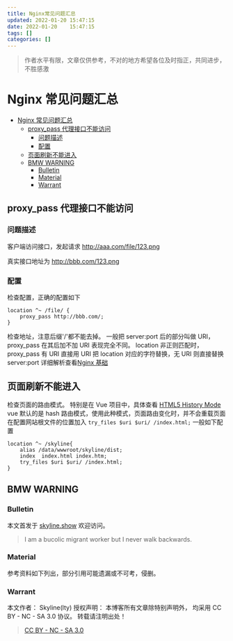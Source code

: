 ```yaml
---
title: Nginx常见问题汇总
updated: 2022-01-20	15:47:15
date: 2022-01-20	15:47:15
tags: []
categories: []
---
```

>作者水平有限，文章仅供参考，不对的地方希望各位及时指正，共同进步，不胜感激
            
            
# Nginx 常见问题汇总

<!-- @import "[TOC]" {cmd="toc" depthFrom=1 depthTo=6 orderedList=false} -->

<!-- code_chunk_output -->

- [Nginx 常见问题汇总](#nginx-常见问题汇总)
  - [proxy_pass 代理接口不能访问](#proxy_pass-代理接口不能访问)
    - [问题描述](#问题描述)
    - [配置](#配置)
  - [页面刷新不能进入](#页面刷新不能进入)
  - [BMW WARNING](#bmw-warning)
    - [Bulletin](#bulletin)
    - [Material](#material)
    - [Warrant](#warrant)

<!-- /code_chunk_output -->

## proxy_pass 代理接口不能访问

### 问题描述

客户端访问接口，发起请求
http://aaa.com/file/123.png

真实接口地址为
http://bbb.com/123.png

### 配置

检查配置，正确的配置如下

```shell
location ^~ /file/ {
    proxy_pass http://bbb.com/;
}
```

检查地址，注意后缀'/'都不能去掉。
一般把 server:port 后的部分叫做 URI，proxy_pass 在其后加不加 URI 表现完全不同。
location 非正则匹配时，proxy_pass 有 URI 直接用 URI 把 location 对应的字符替换，无 URI 则直接替换 server:port
详细解析查看[Nginx 基础](https://github.com/skylinety/Blog/blob/bf27769f7e637edbb12e2bac320d4dd8b73692e5/Docs/Tools/DEVs/Nginx/Nginx%E5%9F%BA%E7%A1%80.md)

## 页面刷新不能进入

检查页面的路由模式。
特别是在 Vue 项目中，具体查看 [HTML5 History Mode](https://router.vuejs.org/guide/essentials/history-mode.html#example-server-configurations)
vue 默认的是 hash 路由模式，使用此种模式，页面路由变化时，并不会重载页面
在配置网站根文件的位置加入
`try_files $uri $uri/ /index.html;`
一般如下配置

```shell
location ^~ /skyline{
    alias /data/wwwroot/skyline/dist;
    index  index.html index.htm;
    try_files $uri $uri/ /index.html;
}
```

## BMW WARNING

### Bulletin

本文首发于 [skyline.show](skyline.show) 欢迎访问。

> I am a bucolic migrant worker but I never walk backwards.

### Material
<!--more-->

参考资料如下列出，部分引用可能遗漏或不可考，侵删。

>

### Warrant

本文作者： Skyline(lty)
授权声明： 本博客所有文章除特别声明外， 均采用 CC BY - NC - SA 3.0 协议。 转载请注明出处！

> [CC BY - NC - SA 3.0](https://creativecommons.org/licenses/by-nc-sa/3.0/deed.zh)
            